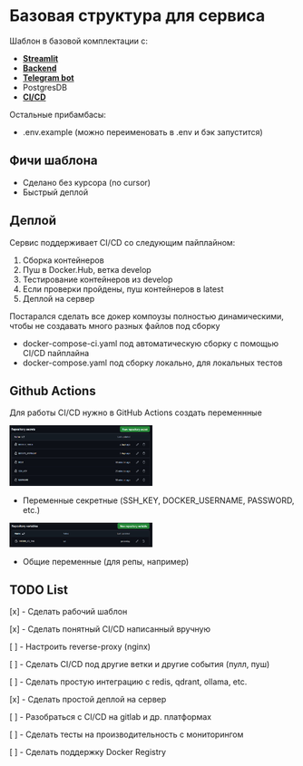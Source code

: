 # Базовая структура для сервиса

Шаблон в базовой комплектации с:

- **[Streamlit](streamlit-visualization/README.md)**
- **[Backend](backend/README.md)**
- **[Telegram bot](telegram-bot/README.md)**
- PostgresDB
- **[CI/CD](.github/workflows/ci-cd_master.yml)**

Остальные прибамбасы:

- .env.example (можно переименовать в .env и бэк запустится)

## Фичи шаблона

- Сделано без курсора (no cursor)
- Быстрый деплой

## Деплой

Сервис поддерживает CI/CD со следующим пайплайном:

1. Сборка контейнеров
2. Пуш в Docker.Hub, ветка develop
3. Тестирование контейнеров из develop
4. Если проверки пройдены, пуш контейнеров в latest
5. Деплой на сервер

Постарался сделать все докер компоузы полностью динамическими, чтобы не создавать много разных файлов под сборку

- docker-compose-ci.yaml под автоматическую сборку с помощью CI/CD пайплайна
- docker-compose.yaml под сборку локально, для локальных тестов

## Github Actions

Для работы CI/CD нужно в GitHub Actions создать переменнные

<img src="media/secrets.jpg" width=50% alt="Секретные переменные">

- Переменные секретные (SSH_KEY, DOCKER_USERNAME, PASSWORD, etc.)

<img src="media/vars.jpg" width=50% alt="Общие переменные">

- Общие переменные (для репы, например)

## TODO List

[x] - Сделать рабочий шаблон

[x] - Сделать понятный CI/CD написанный вручную

[ ] - Настроить reverse-proxy (nginx)

[ ] - Сделать CI/CD под другие ветки и другие события (пулл, пуш)

[ ] - Сделать простую интеграцию с redis, qdrant, ollama, etc.

[x] - Сделать простой деплой на сервер

[ ] - Разобраться с CI/CD на gitlab и др. платформах

[ ] - Сделать тесты на производительность с мониторингом

[ ] - Сделать поддержку Docker Registry